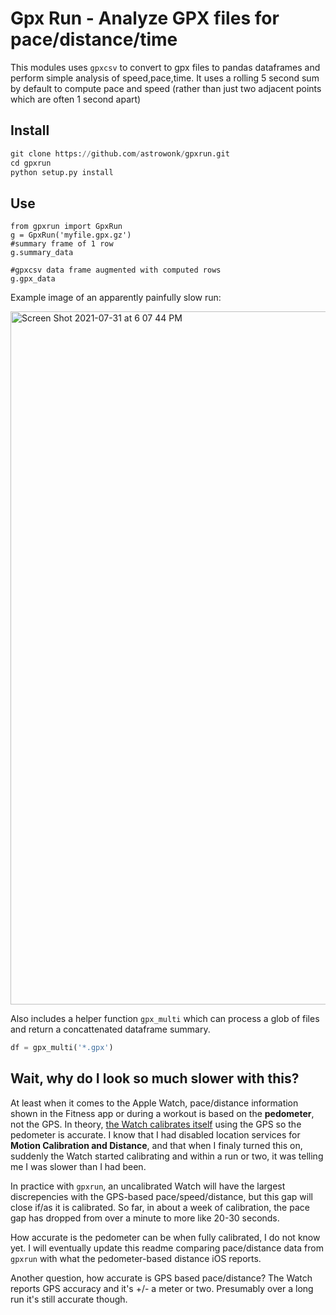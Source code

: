 # Gpx Run - Analyze GPX files for pace/distance/time

This modules uses `gpxcsv` to convert to gpx files to pandas dataframes and perform simple analysis of speed,pace,time. It uses a rolling 5 second sum by default
to compute pace and speed (rather than just two adjacent points which are often 1 second apart)

## Install 

```python
git clone https://github.com/astrowonk/gpxrun.git
cd gpxrun
python setup.py install
```

## Use

```
from gpxrun import GpxRun
g = GpxRun('myfile.gpx.gz')
#summary frame of 1 row
g.summary_data

#gpxcsv data frame augmented with computed rows
g.gpx_data
```

Example image of an apparently painfully slow run:

<img width="1109" alt="Screen Shot 2021-07-31 at 6 07 44 PM" src="https://user-images.githubusercontent.com/13702392/127753435-a4d9196f-3361-48f3-8925-337328798fa2.png">

Also includes a helper function `gpx_multi` which can process a glob of files and return a concattenated dataframe summary.

```python
df = gpx_multi('*.gpx')
```

## Wait, why do I look so much slower with this?

At least when it comes to the Apple Watch, pace/distance information shown in the Fitness app or during a workout is based on the __pedometer__, not the GPS. In theory, [the Watch calibrates itself](https://support.apple.com/en-us/HT204516) using the GPS so the pedometer is accurate. I know that I had disabled location services for **Motion Calibration and Distance**, and that when I finaly turned this on, suddenly the Watch started calibrating and within a run or two, it was telling me I was slower than I had been.

In practice with `gpxrun`, an uncalibrated Watch will have the largest discrepencies with the GPS-based pace/speed/distance, but this gap will close if/as it is calibrated. So far, in about a week of calibration, the pace gap has dropped from over a minute to more like 20-30 seconds.

How accurate is the pedometer can be when fully calibrated, I do not know yet. I will eventually update this readme comparing pace/distance data from `gpxrun` with what the pedometer-based distance iOS reports.

Another question, how accurate is GPS based pace/distance? The Watch reports GPS accuracy and it's +/- a meter or two. Presumably over a long run it's still accurate though.